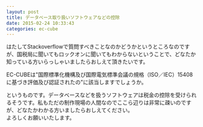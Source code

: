```yaml
---
layout: post
title: データベース取り扱いソフトウェアなどの控除
date: 2015-02-24 10:33:43
categories: ec-cube
---
```

<p>はたしてStackoverflowで質問すべきことなのかどうかというところなのですが、国税局に聞いてもロックオンに聞いてもわからないということで、どなたか知っている方いらっしゃいましたらおしえて頂きたいです。</p>

<p>EC-CUBEは"国際標準化機構及び国際電気標準会議の規格（ISO／IEC）15408に基づき評価及び認証されたの"に該当しますでしょうか。</p>

<p>というものです。データベースなどを扱うソフトウェアは税金の控除を受けられるそうです。私もただの制作現場の人間なのでここら辺りは非常に疎いのですが、どなたかわかる方いましたらおしえてください。<br>
よろしくお願いいたします。</p>
